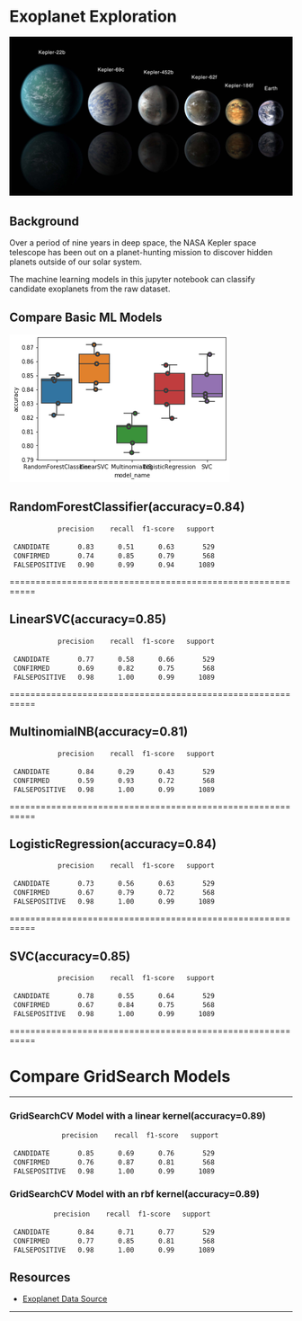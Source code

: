 
# Exoplanet Exploration

![exoplanets.jpg](exoplanets.jpg)

## Background

Over a period of nine years in deep space, the NASA Kepler space telescope has been out on a planet-hunting mission to discover hidden planets outside of our solar system.

The machine learning models in this jupyter notebook can classify candidate exoplanets from the raw dataset.

## Compare Basic ML Models

![compareMLModels.png](compareMLModels.png)

## RandomForestClassifier(accuracy=0.84)

                precision    recall  f1-score   support

     CANDIDATE       0.83      0.51      0.63       529
     CONFIRMED       0.74      0.85      0.79       568
     FALSEPOSITIVE   0.90      0.99      0.94      1089
 
===========================================================

## LinearSVC(accuracy=0.85)

                precision    recall  f1-score   support

     CANDIDATE       0.77      0.58      0.66       529
     CONFIRMED       0.69      0.82      0.75       568
     FALSEPOSITIVE   0.98      1.00      0.99      1089

===========================================================

## MultinomialNB(accuracy=0.81)

                precision    recall  f1-score   support

     CANDIDATE       0.84      0.29      0.43       529
     CONFIRMED       0.59      0.93      0.72       568
     FALSEPOSITIVE   0.98      1.00      0.99      1089

===========================================================

## LogisticRegression(accuracy=0.84)

                precision    recall  f1-score   support

     CANDIDATE       0.73      0.56      0.63       529
     CONFIRMED       0.67      0.79      0.72       568
     FALSEPOSITIVE   0.98      1.00      0.99      1089

===========================================================

## SVC(accuracy=0.85)

                precision    recall  f1-score   support

     CANDIDATE       0.78      0.55      0.64       529
     CONFIRMED       0.67      0.84      0.75       568
     FALSEPOSITIVE   0.98      1.00      0.99      1089

===========================================================

# Compare GridSearch Models
- - -
### GridSearchCV Model with a linear kernel(accuracy=0.89)

                 precision    recall  f1-score   support

     CANDIDATE       0.85      0.69      0.76       529
     CONFIRMED       0.76      0.87      0.81       568
     FALSEPOSITIVE   0.98      1.00      0.99      1089

### GridSearchCV Model with an rbf  kernel(accuracy=0.89)

               precision    recall  f1-score   support

     CANDIDATE       0.84      0.71      0.77       529
     CONFIRMED       0.77      0.85      0.81       568
     FALSEPOSITIVE   0.98      1.00      0.99      1089


## Resources

* [Exoplanet Data Source](https://www.kaggle.com/nasa/kepler-exoplanet-search-results)

- - -
